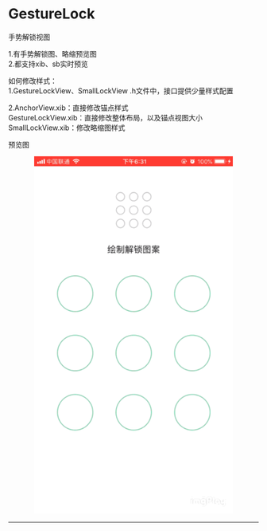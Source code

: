 # GestureLock

手势解锁视图  

1.有手势解锁图、略缩预览图  
2.都支持xib、sb实时预览  
  

如何修改样式：  
1.GestureLockView、SmallLockView .h文件中，接口提供少量样式配置  

2.AnchorView.xib：直接修改锚点样式  
GestureLockView.xib：直接修改整体布局，以及锚点视图大小  
SmallLockView.xib：修改略缩图样式  
  
  
预览图   
  
<div align="center">
<img src="/Assets/IMB_QrmPlG.GIF" width="400" height="717" >
</div> 

--------------------------------
[gif1]:/Assets/IMB_QrmPlG.GIF